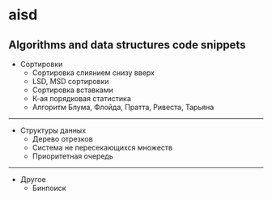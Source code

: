 # aisd
## Algorithms and data structures code snippets

- Сортировки
  - Сортировка слиянием снизу вверх
  - LSD, MSD сортировки
  - Сортировка вставками
  - К-ая порядковая статистика
  - Алгоритм Блума, Флойда, Пратта, Ривеста, Тарьяна
___
- Структуры данных
  - Дерево отрезков
  - Система не пересекающихся множеств
  - Приоритетная очередь
___
- Другое
  - Бинпоиск